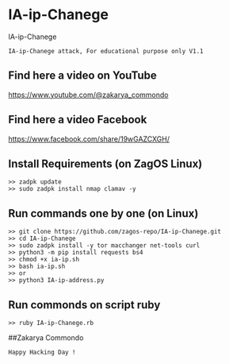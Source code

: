 # IA-ip-Chanege
IA-ip-Chanege
```
IA-ip-Chanege attack, For educational purpose only V1.1
```
## Find here a video on YouTube
https://www.youtube.com/@zakarya_commondo
## Find here a video Facebook 
https://www.facebook.com/share/19wGAZCXGH/

## Install Requirements (on ZagOS Linux)
```
>> zadpk update
>> sudo zadpk install nmap clamav -y
```

## Run commands one by one (on Linux)
```
>> git clone https://github.com/zagos-repo/IA-ip-Chanege.git
>> cd IA-ip-Chanege
>> sudo zadpk install -y tor macchanger net-tools curl
>> python3 -m pip install requests bs4
>> chmod +x ia-ip.sh
>> bash ia-ip.sh 
>> or
>> python3 IA-ip-address.py  
```
## Run commonds on script ruby 
```
>> ruby IA-ip-Chanege.rb
```
##Zakarya Commondo
~~~
Happy Hacking Day !
~~~
